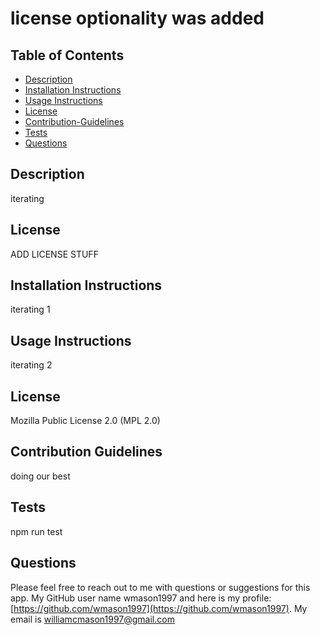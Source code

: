 # license optionality was added

## Table of Contents
* [Description](#description)
* [Installation Instructions](#installation-instructions)
* [Usage Instructions](#usage-instructions)
* [License](#license)
* [Contribution-Guidelines](#contribution-guidelines)
* [Tests](#tests)
* [Questions](#questions)

## Description <a name="description"></a> 
iterating

## License
ADD LICENSE STUFF

## Installation Instructions <a name="installation-instructions"></a>
iterating 1


## Usage Instructions <a name="usage-instructions"></a>
iterating 2

## License <a name="license"></a>
Mozilla Public License 2.0 (MPL 2.0)

## Contribution Guidelines <a name="contribution-guidelines"></a>
doing our best

## Tests <a name="tests"></a> 
npm run test


## Questions
Please feel free to reach out to me with questions or suggestions for this app.
My GitHub user name wmason1997 and here is my profile: [https://github.com/wmason1997](https://github.com/wmason1997).
My email is williamcmason1997@gmail.com

